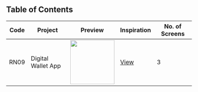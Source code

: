 ## Table of Contents

| Code | Project            | Preview                                                                                                                                                    | Inspiration                                                      | No. of Screens |
| ---- | ------------------ | ---------------------------------------------------------------------------------------------------------------------------------------------------------- | ---------------------------------------------------------------- | -------------- |
| RN09 | Digital Wallet App | <img src="https://cdn.dribbble.com/users/4208985/screenshots/9730914/media/5eb70ec992c7d1e440e34c76266ea767.png?compress=1&resize=1200x900" width="120" /> | [View](https://dribbble.com/shots/9730914-Wallie-Digital-Wallet) | 3              |
